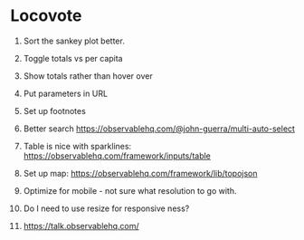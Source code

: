 # Locovote

1. Sort the sankey plot better.
2. Toggle totals vs per capita
3. Show totals rather than hover over
4. Put parameters in URL
5. Set up footnotes

9. Better search https://observablehq.com/@john-guerra/multi-auto-select
4. Table is nice with sparklines: https://observablehq.com/framework/inputs/table

5. Set up map: https://observablehq.com/framework/lib/topojson
6. Optimize for mobile - not sure what resolution to go with.
8. Do I need to use resize for responsive ness?
10. https://talk.observablehq.com/